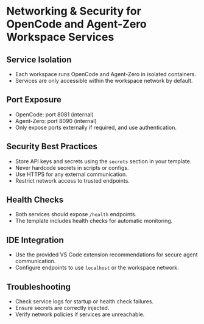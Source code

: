 # Networking & Security for OpenCode and Agent-Zero Workspace Services

## Service Isolation

- Each workspace runs OpenCode and Agent-Zero in isolated containers.
- Services are only accessible within the workspace network by default.

## Port Exposure

- OpenCode: port 8081 (internal)
- Agent-Zero: port 8090 (internal)
- Only expose ports externally if required, and use authentication.

## Security Best Practices

- Store API keys and secrets using the `secrets` section in your template.
- Never hardcode secrets in scripts or configs.
- Use HTTPS for any external communication.
- Restrict network access to trusted endpoints.

## Health Checks

- Both services should expose `/health` endpoints.
- The template includes health checks for automatic monitoring.

## IDE Integration

- Use the provided VS Code extension recommendations for secure agent communication.
- Configure endpoints to use `localhost` or the workspace network.

## Troubleshooting

- Check service logs for startup or health check failures.
- Ensure secrets are correctly injected.
- Verify network policies if services are unreachable.
